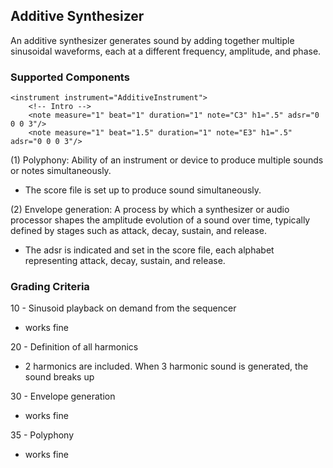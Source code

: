 ## Additive Synthesizer

An additive synthesizer generates sound by adding together multiple sinusoidal waveforms, each at a different frequency, amplitude, and phase.

### Supported Components
	<instrument instrument="AdditiveInstrument">
		<!-- Intro -->
		<note measure="1" beat="1" duration="1" note="C3" h1=".5" adsr="0 0 0 3"/>
		<note measure="1" beat="1.5" duration="1" note="E3" h1=".5" adsr="0 0 0 3"/>

(1) Polyphony: Ability of an instrument or device to produce multiple sounds or notes simultaneously.

- The score file is set up to produce sound simultaneously.

(2) Envelope generation: A process by which a synthesizer or audio processor shapes the amplitude evolution of a sound over time, typically defined by stages such as attack, decay, sustain, and release.

- The adsr is indicated and set in the score file, each alphabet representing attack, decay, sustain, and release.

### Grading Criteria
10 - Sinusoid playback on demand from the sequencer

- works fine

20 - Definition of all harmonics

- 2 harmonics are included. When 3 harmonic sound is generated, the sound breaks up

30 - Envelope generation

- works fine

35 - Polyphony

- works fine
